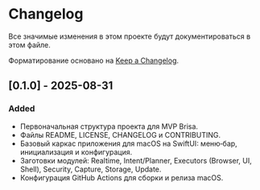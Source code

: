 # Changelog

Все значимые изменения в этом проекте будут документироваться в этом файле.

Форматирование основано на [Keep a Changelog](https://keepachangelog.com/ru/1.1.0/).

## [0.1.0] - 2025-08-31
### Added
- Первоначальная структура проекта для MVP Brisa.
- Файлы README, LICENSE, CHANGELOG и CONTRIBUTING.
- Базовый каркас приложения для macOS на SwiftUI: меню‑бар, инициализация и конфигурация.
- Заготовки модулей: Realtime, Intent/Planner, Executors (Browser, UI, Shell), Security, Capture, Storage, Update.
- Конфигурация GitHub Actions для сборки и релиза macOS.
